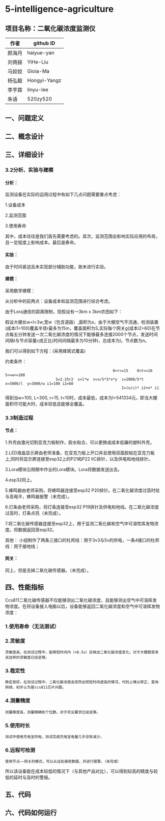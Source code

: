 # 5-intelligence-agriculture
## 项目名称：二氧化碳浓度监测仪
作者 | github ID
---------- | -------------
颜海月 | haiyue-yan
刘倚赫 |	YiHe-Liu
马姣姣 |	Gioia-Ma
杨弘毅 |	Hongyi-Yangz
李芋霖 |	linyu-lee
朱语 |	520zy520

## 一、问题定义
   
## 二、概念设计
   
## 三、详细设计

### 3.2分析、实验与建模

#### 分析：

监测设备在实际的运用过程中有如下几点问题需要重点考虑：

1.设备成本

2.监测范围

3.使用寿命

其中，成本往往是我们首先需要考虑的。其次，监测范围会影响实际应用的布局，且一定程度上影响成本。最后是寿命。

#### 实验：

由于时间紧迫且未实现部分辅助功能，故未进行实验。

#### 建模：
采用数学建模：

从分析中的前两点：设备成本和监测范围进行综合考虑。

由于Lora通信的距离限制，现假设有一3km x 3km农田如下：
 
假设大棚长w<l<3w,宽w（包含道路）,面积为s，由于大棚空气不流通，检测装置(成本i1=100)覆盖半径r最多为15m，覆盖面积为S,实际每个网关g(成本i2=60)在节点每五分钟发送一次二氧化碳浓度的情况下能够最多连接2000个节点，发送时间间隔t与节点容量c成正比(时间间隔最多为10分钟)，总成本为I。节点数为n。

我们可以得到如下方程：(采用蜂窝式覆盖)

约束条件：

                                                     0<r<=15    0<t<=10    5<=w<=100
                           S=2.25r2  s=l*w  n=s/S*3*x*y  c=2000/5*t  x=3000/l  y=3000/w i1=100 i2=60
                                                         I=(n/c)* i2+n* i1
                                                         
得到当w=100, L=300, r=15, t=10时，成本最低，成本为I=541334元，即当大棚面积尽可能大时，成本较低且能够全覆盖。

### 3.3制造过程

#### 节点：

1.外壳由激光切割亚克力板制作，胶水粘合，可以更换成成本低廉的塑料外壳。  

2.LED液晶显示屏由老师准备，在亚克力板上开口并且使用双面胶粘在亚克力板上,同时将显示屏连接至esp32上的P21和P22 IIC排针，以及供电和地线排针。

3.Lora模块沿用期中作业的Lora模块。Lora将数据发送出去。

4.esp32同上。

5.蜂鸣器由老师采购，将蜂鸣器连接至esp32 P20排针。在二氧化碳浓度过高时给与高电平，蜂鸣器报警（未完成）。

6.灯条由老师采购，将灯条连接至esp32 P19排针及供电和地线。在二氧化碳浓度过高时，灯条点亮（未完成）。

7.将二氧化碳传感器连接至esp32上，用于监测二氧化碳和空气中可溶性挥发物浓度。将数据返回至esp32。

其他：
	小组制作了两条三接口的杜邦线：用于3v3与5v的供电，一条4接口的杜邦线：用于接地线；
   
#### 网关：

同上，但是去掉二氧化碳传感器。（未完成）。


## 四、性能指标

Ccs811二氧化碳传感器不仅能够测出二氧化碳浓度，且能够测出空气中可溶挥发物浓度。在将设备接入电脑以后，设备能够返回二氧化碳浓度和空气中可溶挥发物浓度：

### 1.使用寿命（无法测试）

### 2.灵敏度

	灵敏度高，在测试过程中，能够短时间内（<0.5s）反映出二氧化碳浓度变化。对于大棚蔬菜来说这样的灵敏度已经足够。 
   
### 3.稳定性

	稳定良好。在测试过程中，二氧化碳浓度会突然出现短时间虚高的情况，代码上难以修正，查询网络，初步认为是ccs811芯片问题。
   
### 4.测量精度

	测量精度高，测量精确到个位数。对于农业要求已经足够。
   
### 5.使用时长

	测试中使用充电宝供电，测试完成充电宝电量几乎没有减少。
   
### 6.远程可检测

	使用节点——网关的模式，可以从远处接收数据，并进行报警。（未完成）

所以该设备能在成本较低的情况下（与其他产品对比），可以得到较高的精度与较低的延时与及时的警报。

## 五、代码

## 六、代码如何运行
